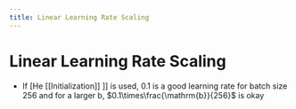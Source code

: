 ```yaml
---
title: Linear Learning Rate Scaling
---
```


# Linear Learning Rate Scaling
- If [He [[Initialization]] ]] is used, 0.1 is a good learning rate for batch size 256 and for a larger b, $0.1\times\frac{\mathrm{b}}{256}$ is okay


















































































